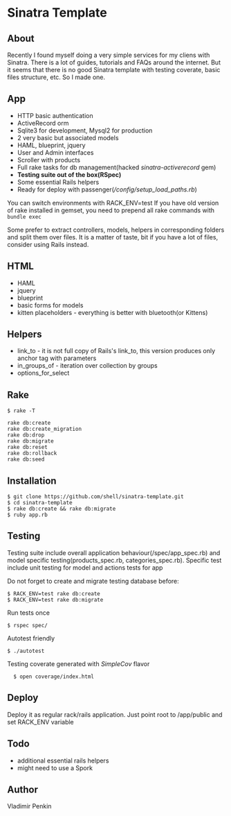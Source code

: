 # Sinatra Template

## About
  Recently I found myself doing a very simple services for my cliens with Sinatra. There is a lot of guides, tutorials and FAQs around the internet. But it seems that there is no good Sinatra template with testing coverate, basic files structure, etc. So I made one.

## App
  * HTTP basic authentication
  * ActiveRecord orm
  * Sqlite3 for development, Mysql2 for production
  * 2 very basic but associated models
  * HAML, blueprint, jquery
  * User and Admin interfaces
  * Scroller with products
  * Full rake tasks for db management(hacked _sinatra-activerecord_ gem)
  * **Testing suite out of the box(RSpec)**
  * Some essential Rails helpers
  * Ready for deploy with passenger(_/config/setup\_load\_paths.rb_)

  You can switch environments with RACK_ENV=test
  If you have old version of rake installed in gemset, you need to prepend all rake commands with `bundle exec`

  Some prefer to extract controllers, models, helpers in corresponding folders and split them over files. It is a matter of taste, bit if you have a lot of files, consider using Rails instead.


## HTML
  * HAML
  * jquery
  * blueprint
  * basic forms for models
  * kitten placeholders - everything is better with bluetooth(or Kittens)

## Helpers
  * link\_to - it is not full copy of Rails's link_to, this version produces only anchor tag with parameters
  * in\_groups\_of - iteration over collection by groups
  * options\_for\_select

## Rake

    $ rake -T

    rake db:create
    rake db:create_migration
    rake db:drop
    rake db:migrate
    rake db:reset
    rake db:rollback
    rake db:seed


## Installation

    $ git clone https://github.com/shell/sinatra-template.git
    $ cd sinatra-template
    $ rake db:create && rake db:migrate
    $ ruby app.rb

## Testing
  Testing suite include overall application behaviour(/spec/app_spec.rb) and model specific testing(products_spec.rb, categories_spec.rb).
  Specific test include unit testing for model and actions tests for app

  Do not forget to create and migrate testing database before:

    $ RACK_ENV=test rake db:create
    $ RACK_ENV=test rake db:migrate


  Run tests once

    $ rspec spec/

  Autotest friendly

    $ ./autotest

  Testing coverate generated with _SimpleCov_ flavor

      $ open coverage/index.html

## Deploy

  Deploy it as regular rack/rails application. Just point root to /app/public and set RACK_ENV variable

## Todo

  * additional essential rails helpers
  * might need to use a Spork

## Author
  Vladimir Penkin